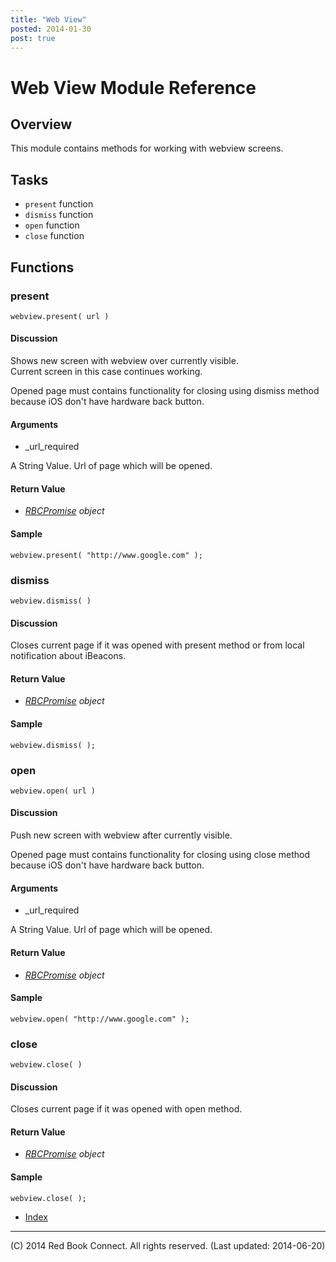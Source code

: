 ```yaml
---
title: "Web View"
posted: 2014-01-30
post: true
---
```



# Web View Module Reference

## Overview

This module contains methods for working with webview screens.

## Tasks

  * `present` function
  * `dismiss` function
  * `open` function
  * `close` function

## Functions

### present

`webview.present( url )`

#### Discussion

Shows new screen with webview over currently visible.  
Current screen in this case continues working.

Opened page must contains functionality for closing using dismiss method
because iOS don't have hardware back button.

#### Arguments

  * _url_required

A String Value. Url of page which will be opened.

#### Return Value

  * _[RBCPromise](kernel_promise.html) object_

#### Sample

`webview.present( "http://www.google.com" );`  

### dismiss

`webview.dismiss( )`

#### Discussion

Closes current page if it was opened with present method or from local
notification about iBeacons.

#### Return Value

  * _[RBCPromise](kernel_promise.html) object_

#### Sample

`webview.dismiss( );`  

### open

`webview.open( url )`

#### Discussion

Push new screen with webview after currently visible.

Opened page must contains functionality for closing using close method because
iOS don't have hardware back button.

#### Arguments

  * _url_required

A String Value. Url of page which will be opened.

#### Return Value

  * _[RBCPromise](kernel_promise.html) object_

#### Sample

`webview.open( "http://www.google.com" );`  

### close

`webview.close( )`

#### Discussion

Closes current page if it was opened with open method.

#### Return Value

  * _[RBCPromise](kernel_promise.html) object_

#### Sample

`webview.close( );`  

  * [Index](../index.html)

* * *

(C) 2014 Red Book Connect. All rights reserved. (Last updated: 2014-06-20)

